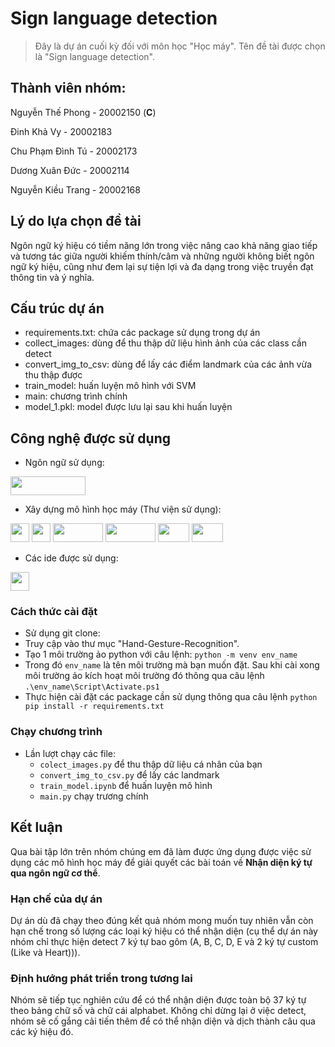 # Sign language detection
> Đây là dự án cuối kỳ đối với môn học "Học máy". Tên đề tài được chọn là "Sign language detection".
## Thành viên nhóm:
Nguyễn Thế Phong - 20002150 (<b>C</b>) 

Đinh Khả Vy - 20002183

Chu Phạm Đình Tú - 20002173

Dương Xuân Đức - 20002114

Nguyễn Kiều Trang - 20002168

## Lý do lựa chọn đề tài
Ngôn ngữ ký hiệu có tiềm năng lớn trong việc nâng cao khả năng giao tiếp và tương tác giữa người khiếm thính/câm và những người không biết ngôn ngữ ký hiệu, cũng như đem lại sự tiện lợi và đa dạng trong việc truyền đạt thông tin và ý nghĩa.

## Cấu trúc dự án
- requirements.txt: chứa các package sử dụng trong dự án
- collect_images: dùng để thu thập dữ liệu hình ảnh của các class cần detect
- convert_img_to_csv: dùng để lấy các điểm landmark của các ảnh vừa thu thập được
- train_model: huấn luyện mô hình với SVM 
- main: chương trình chính 
- model_1.pkl: model được lưu lại sau khi huấn luyện

## Công nghệ được sử dụng
- Ngôn ngữ sử dụng:
<p>
  <a>
      <img src="https://upload.wikimedia.org/wikipedia/commons/thumb/f/f8/Python_logo_and_wordmark.svg/1280px-Python_logo_and_wordmark.svg.png" height="30" width="120">
  </a>
</p>

- Xây dựng mô hình học máy (Thư viện sử dụng): 
<p>
  <a>
      <img src="https://upload.wikimedia.org/wikipedia/commons/thumb/8/84/Matplotlib_icon.svg/1200px-Matplotlib_icon.svg.png" height="30" width="30">
  </a>

  <a>
      <img src="https://upload.wikimedia.org/wikipedia/commons/thumb/3/32/OpenCV_Logo_with_text_svg_version.svg/831px-OpenCV_Logo_with_text_svg_version.svg.png" height="30" width="30">
  </a>

  <a>
    <img src="https://upload.wikimedia.org/wikipedia/commons/thumb/3/31/NumPy_logo_2020.svg/2560px-NumPy_logo_2020.svg.png" height="30" width="80">
  </a>
  
   <a>
    <img src="https://upload.wikimedia.org/wikipedia/commons/thumb/e/ed/Pandas_logo.svg/2560px-Pandas_logo.svg.png" height="30" width="80">
  </a>
  
  <a>
    <img src="https://upload.wikimedia.org/wikipedia/commons/thumb/0/05/Scikit_learn_logo_small.svg/1200px-Scikit_learn_logo_small.svg.png" height="30" width="50">
  </a>

  <a>
    <img src="https://steam.oxxostudio.tw/image/python/ai/ai-mediapipe.jpg" height="30" width="50">
  </a>
</p>

- Các ide được sử dụng:
<p>
  <a>
    <img src="https://upload.wikimedia.org/wikipedia/commons/thumb/9/9a/Visual_Studio_Code_1.35_icon.svg/2048px-Visual_Studio_Code_1.35_icon.svg.png" height="30" width="30">
  </a>
</p>

### Cách thức cài đặt
- Sử dụng git clone: 
- Truy cập vào thư mục "Hand-Gesture-Recognition". 
- Tạo 1 môi trường ảo python với câu lệnh: ```python -m venv env_name ```
- Trong đó ```env_name``` là tên môi trường mà bạn muốn đặt. Sau khi cài xong môi trường ảo kích hoạt môi trường đó thông qua câu lệnh ```.\env_name\Script\Activate.ps1```
- Thực hiện cài đặt các package cần sử dụng thông qua câu lệnh ```python pip install -r requirements.txt ```

### Chạy chương trình
- Lần lượt chạy các file: 
    + ```colect_images.py``` để thu thập dữ liệu cá nhân của bạn
    + ```convert_img_to_csv.py``` để lấy các landmark
    + ```train_model.ipynb``` để huấn luyện mô hình
    + ```main.py``` chạy trương chính

## Kết luận
Qua bài tập lớn trên nhóm chúng em đã làm được ứng dụng được việc sử dụng các mô hình học máy để giải quyết các bài toán về  **Nhận diện ký tự qua ngôn ngữ cơ thể**.
### Hạn chế của dự án
Dự án dù đã chạy theo đúng kết quả nhóm mong muốn tuy nhiên vẫn còn hạn chế trong số lượng các loại ký hiệu có thể nhận diện (cụ thể dự án này nhóm chỉ thực hiện detect 7 ký tự bao gôm (A, B, C, D, E và 2 ký tự custom (Like và Heart))). 
### Định hướng phát triển trong tương lai
Nhóm sẽ tiếp tục nghiên cứu để có thể nhận diện được toàn bộ 37 ký tự theo bảng chữ số và chữ cái alphabet. Không chỉ dừng lại ở việc detect, nhóm sẽ cố gắng cải tiến thêm để có thể nhận diện và dịch thành câu qua các ký hiệu đó.

